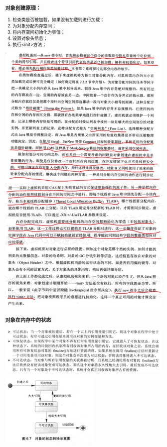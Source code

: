 ### 对象创建原理：

1. 检查类是否被加载，如果没有加载则进行加载；
2. 为对象分配内存空间；
3. 将内存空间初始化为零值；
4. 设置对象头信息；
5. 执行&lt;init&gt;方法；

![](/assets/java-new.jpg)![](/assets/java-new2.jpg)



### 对象在内存中的状态

![](/assets/20180622172208001.png)

![](/assets/20180622172304001.png)

